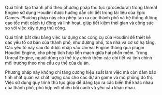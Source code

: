 Quá trình tạo thành phố theo phương pháp thủ tục (procedural) trong Unreal Engine sử dụng Houdini được hướng dẫn chi tiết trong tài liệu của Epic Games. Phương pháp này cho phép tạo ra các thành phố và hệ thống đường cao tốc một cách tự động và linh hoạt, giúp tiết kiệm thời gian và công sức so với việc xây dựng thủ công.

Quá trình bắt đầu bằng việc sử dụng các công cụ của Houdini để thiết kế các yếu tố cơ bản của thành phố, như đường phố, tòa nhà và cơ sở hạ tầng. Các yếu tố này sau đó được nhập vào Unreal Engine thông qua plugin Houdini Engine, cho phép tích hợp liền mạch giữa hai phần mềm. Trong Unreal Engine, người dùng có thể tùy chỉnh thêm các chi tiết và tinh chỉnh môi trường theo nhu cầu cụ thể của dự án.

Phương pháp này không chỉ tăng cường hiệu suất làm việc mà còn đảm bảo tính nhất quán và chất lượng cao cho các dự án game và mô phỏng đô thị. Việc sử dụng quy trình thủ tục giúp dễ dàng tạo ra các biến thể khác nhau của thành phố, phù hợp với nhiều bối cảnh và yêu cầu khác nhau.
